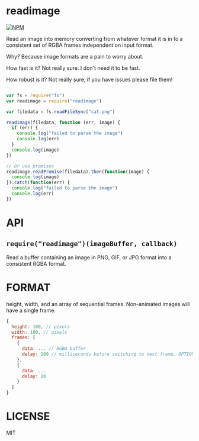 readimage
=====

[![NPM](https://nodei.co/npm/readimage.png)](https://nodei.co/npm/readimage/)

Read an image into memory converting from whatever format it is in to a consistent set of RGBA frames independent on input format.

Why? Because image formats are a pain to worry about.

How fast is it? Not really sure. I don't need it to be fast.

How robust is it? Not really sure, if you have issues please file them!


```javascript

var fs = require("fs")
var readimage = require("readimage")

var filedata = fs.readFileSync("cat.png")

readimage(filedata, function (err, image) {
  if (err) {
    console.log("failed to parse the image")
    console.log(err)
  }
  console.log(image)
})

// Or use promises
readimage.readPromise(filedata).then(function(image) {
  console.log(image)
}).catch(function(err) {
  console.log("failed to parse the image")
  console.log(err)
})

```

API
===

`require("readimage")(imageBuffer, callback)`
---

Read a buffer containing an image in PNG, GIF, or JPG format into a consistent RGBA format.

FORMAT
===

height, width, and an array of sequential frames. Non-animated images will have a single frame.

```js
{
  height: 100, // pixels
  width: 100, // pixels
  frames: [
    {
      data: ... // RGBA buffer
      delay: 100 // milliseconds before switching to next frame. OPTIONAL
    },
    {
      data: ...
      delay: 10
    }
  ]
}
```

LICENSE
=======

MIT
